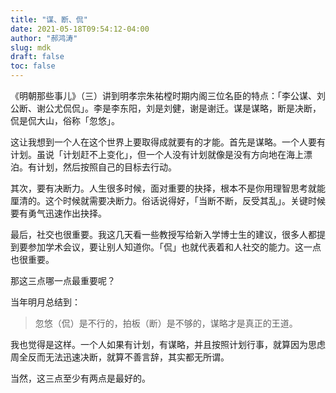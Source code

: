 ```yaml
---
title: "谋、断、侃"
date: 2021-05-18T09:54:12-04:00
author: "郝鸿涛"
slug: mdk
draft: false
toc: false
---
```

《明朝那些事儿》（三）讲到明孝宗朱祐樘时期内阁三位名臣的特点：「李公谋、刘公断、谢公尤侃侃」。李是李东阳，刘是刘健，谢是谢迁。谋是谋略，断是决断，侃是侃大山，俗称「忽悠」。

这让我想到一个人在这个世界上要取得成就要有的才能。首先是谋略。一个人要有计划。虽说「计划赶不上变化」，但一个人没有计划就像是没有方向地在海上漂泊。有计划，然后按照自己的目标去行动。

其次，要有决断力。人生很多时候，面对重要的抉择，根本不是你用理智思考就能厘清的。这个时候就需要决断力。俗话说得好，「当断不断，反受其乱」。关键时候要有勇气迅速作出抉择。

最后，社交也很重要。我这几天看一些教授写给新入学博士生的建议，很多人都提到要参加学术会议，要让别人知道你。「侃」也就代表着和人社交的能力。这一点也很重要。

那这三点哪一点最重要呢？

当年明月总结到：

>忽悠（侃）是不行的，拍板（断）是不够的，谋略才是真正的王道。

我也觉得是这样。一个人如果有计划，有谋略，并且按照计划行事，就算因为思虑周全反而无法迅速决断，就算不善言辞，其实都无所谓。

当然，这三点至少有两点是最好的。






